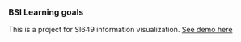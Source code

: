 ### BSI Learning goals
This is a project for SI649 information visualization.
[See demo here](https://wendelena.github.io/SI649_gProject/)
